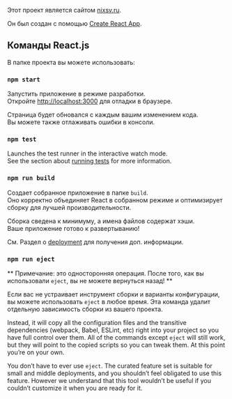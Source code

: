 Этот проект является сайтом [nixsv.ru](https://nixsv.ru).

Он был создан с помощью [Create React App](https://github.com/facebook/create-react-app).

## Команды React.js

В папке проекта вы можете использовать:

### `npm start`

Запустить приложение в режиме разработки.<br />
Откройте [http://localhost:3000](http://localhost:3000) для отладки в браузере.

Страница будет обновался с каждым вашим изменением кода.<br />
Вы можете также отлаживать ошибки в консоли.

### `npm test`

Launches the test runner in the interactive watch mode.<br />
See the section about [running tests](https://facebook.github.io/create-react-app/docs/running-tests) for more information.

### `npm run build`

Создает собранное приложение в папке `build`. <br />
Оно корректно объединяет React в собранном режиме и оптимизирует сборку для лучшей производительности.

Сборка сведена к минимуму, а имена файлов содержат хэши.<br/>
Ваше приложение готово к развертыванию!

См. Раздел о [deployment](https://facebook.github.io/create-react-app/docs/deployment) для получения доп. информации.

### `npm run eject`

** Примечание: это односторонняя операция. После того, как вы использовали `eject`, вы не можете вернуться назад! **

Если вас не устраивает инструмент сборки и варианты конфигурации, вы можете использовать `eject` в любое время. Эта команда удалит отдельную зависимость сборки из вашего проекта.

Instead, it will copy all the configuration files and the transitive dependencies (webpack, Babel, ESLint, etc) right into your project so you have full control over them. All of the commands except `eject` will still work, but they will point to the copied scripts so you can tweak them. At this point you’re on your own.

You don’t have to ever use `eject`. The curated feature set is suitable for small and middle deployments, and you shouldn’t feel obligated to use this feature. However we understand that this tool wouldn’t be useful if you couldn’t customize it when you are ready for it.